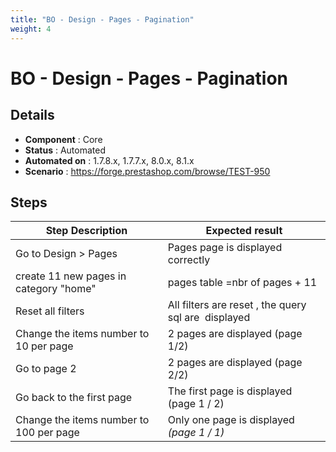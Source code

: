 ```yaml
---
title: "BO - Design - Pages - Pagination"
weight: 4
---
```


# BO - Design - Pages - Pagination
## Details
* **Component** : Core
* **Status** : Automated
* **Automated on** : 1.7.8.x, 1.7.7.x, 8.0.x, 8.1.x
* **Scenario** : https://forge.prestashop.com/browse/TEST-950

## Steps
| Step Description | Expected result |
| ----- | ----- |
| Go to Design > Pages | Pages page is displayed correctly |
| create 11 new pages in category "home" | pages table =nbr of pages + 11 |
| Reset all filters | All filters are reset , the query sql are  displayed |
| Change the items number to 10 per page | 2 pages are displayed (page 1/2) |
| Go to page 2 | 2 pages are displayed (page 2/2) |
| Go back to the first page | The first page is displayed (page 1 / 2) |
| Change the items number to 100 per page | Only one page is displayed  _(page 1 / 1)_ |

